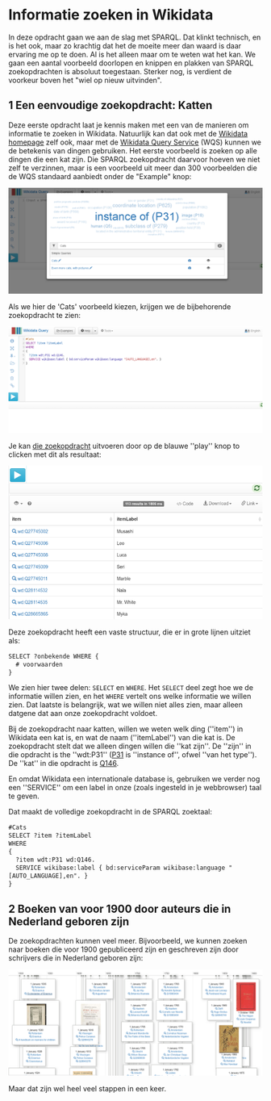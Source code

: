 Informatie zoeken in Wikidata
=============================

In deze opdracht gaan we aan de slag met SPARQL. Dat klinkt technisch, en is het ook, maar zo krachtig
dat het de moeite meer dan waard is daar ervaring me op te doen. Al is het alleen maar om te weten wat
het kan. We gaan een aantal voorbeeld doorlopen en knippen en plakken van SPARQL zoekopdrachten is 
absoluut toegestaan. Sterker nog, is verdient de voorkeur boven het "wiel op nieuw uitvinden".

1 Een eenvoudige zoekopdracht: Katten
-------------------------------------

Deze eerste opdracht laat je kennis maken met een van de manieren om informatie te zoeken in Wikidata.
Natuurlijk kan dat ook met de [Wikidata homepage](http://wikidata.org/) zelf ook, maar met de 
[Wikidata Query Service](https://query.wikidata.org/) (WQS) kunnen we de betekenis van dingen gebruiken.
Het eerste voorbeeld is zoeken op alle dingen die een kat zijn. Die SPARQL zoekopdracht daarvoor
hoeven we niet zelf te verzinnen, maar is een voorbeeld uit meer dan 300 voorbeelden die de WQS
standaard aanbiedt onder de "Example" knop:

![Wikidata heeft veel voorbeeld SPARQL zoekopdrachten](Screenshot_20171110_114139.png)

Als we hier de 'Cats' voorbeeld kiezen, krijgen we de bijbehorende zoekopdracht te zien:

![Elke zoekopdracht is geschreven in SPARQL](Screenshot_20171110_114726.png)

Je kan [die zoekopdracht](https://query.wikidata.org/#%23Cats%0ASELECT%20%3Fitem%20%3FitemLabel%20%0AWHERE%20%0A%7B%0A%20%20%3Fitem%20wdt%3AP31%20wd%3AQ146.%0A%20%20SERVICE%20wikibase%3Alabel%20%7B%20bd%3AserviceParam%20wikibase%3Alanguage%20%22%5BAUTO_LANGUAGE%5D%2Cen%22.%20%7D%0A%7D)
uitvoeren door op de blauwe ''play'' knop to clicken met dit als resultaat:

![Een lijst van katten in Wikidata](Screenshot_20180303_150856.png)

Deze zoekopdracht heeft een vaste structuur, die er in grote lijnen uitziet als:

```(SPARQL)
SELECT ?onbekende WHERE {
  # voorwaarden
}
```

We zien hier twee delen: ``SELECT`` en ``WHERE``. Het ``SELECT`` deel zegt hoe we de informatie willen zien, en het
``WHERE`` vertelt ons welke informatie we willen zien. Dat laatste is belangrijk, wat we willen niet alles zien,
maar alleen datgene dat aan onze zoekopdracht voldoet.

Bij de zoekopdracht naar katten, willen we weten welk ding (''item'') in Wikidata een kat is, en wat de
naam (''itemLabel'') van die kat is. De zoekopdracht stelt dat we alleen dingen willen die ''kat zijn''.
De ''zijn'' in die opdracht is the ''wdt:P31'' ([P31](https://www.wikidata.org/wiki/Property:P31) is
''instance of'', ofwel ''van het type''). De ''kat''
in die opdracht is [Q146](https://www.wikidata.org/wiki/Q146).

En omdat Wikidata een internationale database is, gebruiken we verder nog een ''SERVICE'' om een label in
onze (zoals ingesteld in je webbrowser) taal te geven.

Dat maakt de volledige zoekopdracht in de SPARQL zoektaal:

```(SPARQL)
#Cats
SELECT ?item ?itemLabel 
WHERE 
{
  ?item wdt:P31 wd:Q146.
  SERVICE wikibase:label { bd:serviceParam wikibase:language "[AUTO_LANGUAGE],en". }
}
```

2 Boeken van voor 1900 door auteurs die in Nederland geboren zijn
-----------------------------------------------------------------

De zoekopdrachten kunnen veel meer. Bijvoorbeeld, we kunnen zoeken naar boeken die voor 1900 gepubliceerd
zijn en geschreven zijn door schrijvers die in Nederland geboren zijn:

![Boeken van voor 1900 door auteurs die in Nederland geboren zijn](Screenshot_20180302_105138.png)

Maar dat zijn wel heel veel stappen in een keer.

